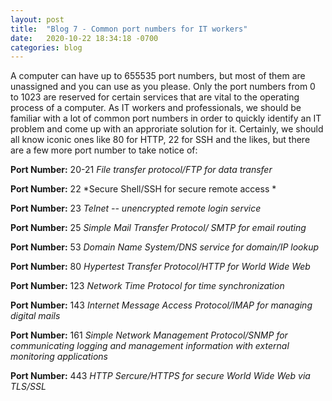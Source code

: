 ```yaml
---
layout: post 
title:  "Blog 7 - Common port numbers for IT workers"
date:   2020-10-22 18:34:18 -0700
categories: blog
---
```



A computer can have up to 655535 port numbers, but most of them are unassigned and you can use as you please. Only the port numbers from 0 to 1023 are reserved for certain services that are vital to the operating process of a computer. As IT workers and professionals, we should be familiar with a lot of common port numbers in order to quickly identify an IT problem and come up with an approriate solution for it. Certainly, we should all know iconic ones like 80 for HTTP, 22 for SSH and the likes, but there are a few more port number to take notice of:


**Port Number:** 20-21
*File transfer protocol/FTP for data transfer*


**Port Number:** 22
*Secure Shell/SSH for secure remote access *


**Port Number:** 23
*Telnet -- unencrypted remote login service*


**Port Number:** 25
*Simple Mail Transfer Protocol/ SMTP for email routing*


**Port Number:** 53
*Domain Name System/DNS service for domain/IP lookup*


**Port Number:** 80
*Hypertest Transfer Protocol/HTTP for World Wide Web*


**Port Number:** 123
*Network Time Protocol for time synchronization*


**Port Number:** 143
*Internet Message Access Protocol/IMAP for managing digital mails*


**Port Number:** 161
*Simple Network Management Protocol/SNMP for communicating logging and management information with external monitoring applications*


**Port Number:** 443
*HTTP Sercure/HTTPS for secure World Wide Web via TLS/SSL*